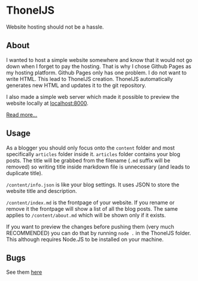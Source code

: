 # ThonelJS

Website hosting should not be a hassle.

## About

I wanted to host a simple website somewhere and know that it would not go down when I forget to pay the hosting. That is why I chose Github Pages as my hosting platform. Github Pages only has one problem. I do not want to write HTML. This lead to ThonelJS creation. ThonelJS automatically generates new HTML and updates it to the git repository.

I also made a simple web server which made it possible to preview the website locally at [localhost:8000](http://localhost:8000). 

[Read more...](https://thoneljs.github.io/about.html)

## Usage

As a blogger you should only focus onto the `content` folder and most specifically `articles` folder inside it. `articles` folder contains your blog posts. The title will be grabbed from the filename (`.md` suffix will be removed) so writing title inside markdown file is unnecessary (and leads to duplicate title). 

`/content/info.json` is like your blog settings. It uses JSON to store the website title and description. 

`/content/index.md` is the frontpage of your website. If you rename or remove it the frontpage will show a list of all the blog posts. The same applies to `/content/about.md` which will be shown only if it exists.

If you want to preview the changes before pushing them (very much RECOMMENDED) you can do that by running `node .` in the ThonelJS folder. This although requires Node.JS to be installed on your machine.

## Bugs

See them [here](https://thoneljs.github.io/Common%20bugs.md)